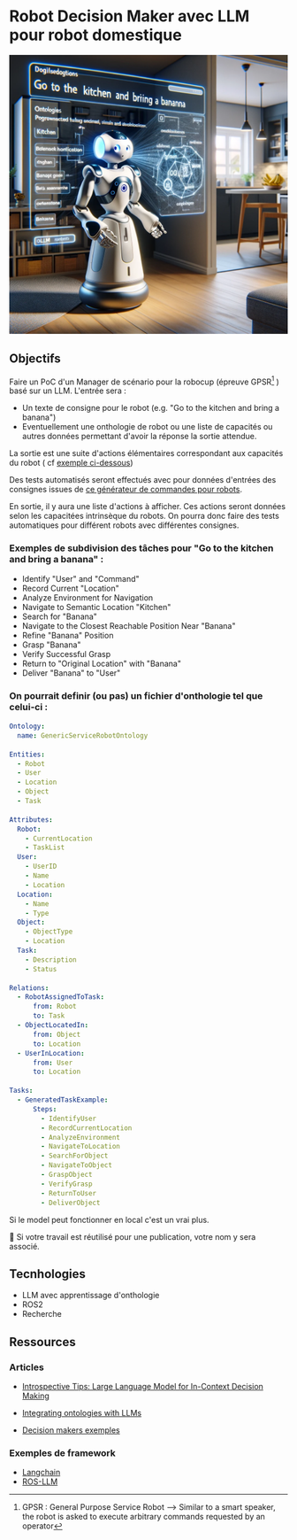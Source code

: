 # Robot Decision Maker avec LLM pour robot domestique

![ontho](img/ontho.webp)

## Objectifs

Faire un PoC d'un Manager de scénario pour la robocup (épreuve GPSR[^1] ) basé sur un LLM. 
L'entrée sera :
- Un texte de consigne pour le robot (e.g. "Go to the kitchen and bring a banana")
- Eventuellement une onthologie de robot ou une liste de capacités ou autres données permettant d'avoir la réponse la sortie attendue.

La sortie est une suite d'actions élémentaires correspondant aux capacités du robot ( cf [exemple ci-dessous](#exemples-de-subdivision-des-tâches-pour-go-to-the-kitchen-and-bring-a-banana))

Des tests automatisés seront effectués avec pour données d'entrées des consignes issues de [ce générateur de commandes pour robots](https://github.com/kyordhel/GPSRCmdGen).

En sortie, il y aura une liste d'actions à afficher. Ces actions seront données selon les capacitées intrinsèque du robots. On pourra donc faire des tests automatiques pour différent robots avec différentes consignes.

[^1]: GPSR : General Purpose Service Robot --> Similar to a smart speaker, the robot is asked to execute arbitrary commands requested by an operator

### Exemples de subdivision des tâches pour "Go to the kitchen and bring a banana" : 

- Identify "User" and "Command"
- Record Current "Location"
- Analyze Environment for Navigation
- Navigate to Semantic Location "Kitchen"
- Search for "Banana"
- Navigate to the Closest Reachable Position Near "Banana"
- Refine "Banana" Position
- Grasp "Banana" 
- Verify Successful Grasp
- Return to "Original Location" with "Banana"
- Deliver "Banana" to "User"

### On pourrait definir (ou pas) un fichier d'onthologie tel que celui-ci :

```yaml
Ontology:
  name: GenericServiceRobotOntology

Entities:
  - Robot
  - User
  - Location
  - Object
  - Task

Attributes:
  Robot:
    - CurrentLocation
    - TaskList
  User:
    - UserID
    - Name
    - Location
  Location:
    - Name
    - Type
  Object:
    - ObjectType
    - Location
  Task:
    - Description
    - Status

Relations:
  - RobotAssignedToTask:
      from: Robot
      to: Task
  - ObjectLocatedIn:
      from: Object
      to: Location
  - UserInLocation:
      from: User
      to: Location

Tasks:
  - GeneratedTaskExample:
      Steps:
        - IdentifyUser
        - RecordCurrentLocation
        - AnalyzeEnvironment
        - NavigateToLocation
        - SearchForObject
        - NavigateToObject
        - GraspObject
        - VerifyGrasp
        - ReturnToUser
        - DeliverObject

```


Si le model peut fonctionner en local c'est un vrai plus.

:memo: Si votre travail est réutilisé pour une publication, votre nom y sera associé.

## Tecnhologies
- LLM avec apprentissage d'onthologie
- ROS2
- Recherche


## Ressources

### Articles 

- [Introspective Tips: Large Language Model for
In-Context Decision Making](https://arxiv.org/pdf/2305.11598.pdf)

- [Integrating ontologies with LLMs](https://ai.plainenglish.io/integrating-ontologies-with-large-language-models-for-decision-making-bb1c600ce5a3)

- [Decision makers exemples](https://medium.com/@kamaljp/meet-langchains-cutting-edge-agents-4-revolutionary-ai-llm-powered-decision-makers-8677045e8a69)

### Exemples de framework
- [Langchain](https://github.com/langchain-ai/langchain)
- [ROS-LLM](https://github.com/Auromix/ROS-LLM)